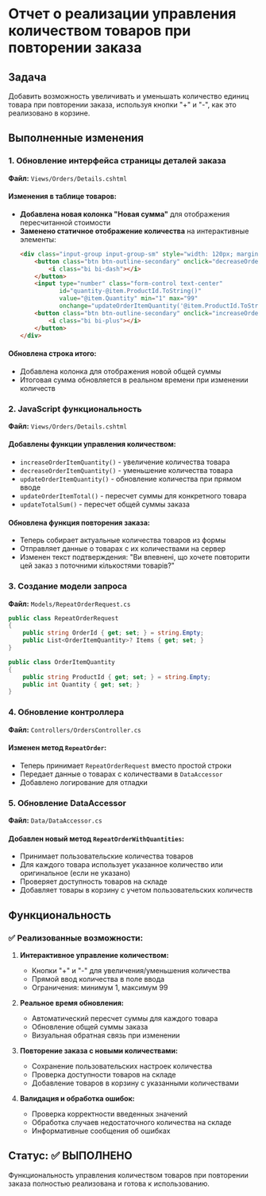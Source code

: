 # Отчет о реализации управления количеством товаров при повторении заказа

## Задача
Добавить возможность увеличивать и уменьшать количество единиц товара при повторении заказа, используя кнопки "+" и "-", как это реализовано в корзине.

## Выполненные изменения

### 1. Обновление интерфейса страницы деталей заказа
**Файл:** `Views/Orders/Details.cshtml`

#### Изменения в таблице товаров:
- **Добавлена новая колонка "Новая сумма"** для отображения пересчитанной стоимости
- **Заменено статичное отображение количества** на интерактивные элементы:
  ```html
  <div class="input-group input-group-sm" style="width: 120px; margin: 0 auto;">
      <button class="btn btn-outline-secondary" onclick="decreaseOrderItemQuantity('@item.ProductId.ToString()', this)">
          <i class="bi bi-dash"></i>
      </button>
      <input type="number" class="form-control text-center" 
             id="quantity-@item.ProductId.ToString()"
             value="@item.Quantity" min="1" max="99"
             onchange="updateOrderItemQuantity('@item.ProductId.ToString()', parseInt(this.value))">
      <button class="btn btn-outline-secondary" onclick="increaseOrderItemQuantity('@item.ProductId.ToString()', this)">
          <i class="bi bi-plus"></i>
      </button>
  </div>
  ```

#### Обновлена строка итого:
- Добавлена колонка для отображения новой общей суммы
- Итоговая сумма обновляется в реальном времени при изменении количеств

### 2. JavaScript функциональность
**Файл:** `Views/Orders/Details.cshtml`

#### Добавлены функции управления количеством:
- `increaseOrderItemQuantity()` - увеличение количества товара
- `decreaseOrderItemQuantity()` - уменьшение количества товара  
- `updateOrderItemQuantity()` - обновление количества при прямом вводе
- `updateOrderItemTotal()` - пересчет суммы для конкретного товара
- `updateTotalSum()` - пересчет общей суммы заказа

#### Обновлена функция повторения заказа:
- Теперь собирает актуальные количества товаров из формы
- Отправляет данные о товарах с их количествами на сервер
- Изменен текст подтверждения: "Ви впевнені, що хочете повторити цей заказ з поточними кількостями товарів?"

### 3. Создание модели запроса
**Файл:** `Models/RepeatOrderRequest.cs`

```csharp
public class RepeatOrderRequest
{
    public string OrderId { get; set; } = string.Empty;
    public List<OrderItemQuantity>? Items { get; set; }
}

public class OrderItemQuantity
{
    public string ProductId { get; set; } = string.Empty;
    public int Quantity { get; set; }
}
```

### 4. Обновление контроллера
**Файл:** `Controllers/OrdersController.cs`

#### Изменен метод `RepeatOrder`:
- Теперь принимает `RepeatOrderRequest` вместо простой строки
- Передает данные о товарах с количествами в `DataAccessor`
- Добавлено логирование для отладки

### 5. Обновление DataAccessor
**Файл:** `Data/DataAccessor.cs`

#### Добавлен новый метод `RepeatOrderWithQuantities`:
- Принимает пользовательские количества товаров
- Для каждого товара использует указанное количество или оригинальное (если не указано)
- Проверяет доступность товаров на складе
- Добавляет товары в корзину с учетом пользовательских количеств

## Функциональность

### ✅ **Реализованные возможности:**
1. **Интерактивное управление количеством:**
   - Кнопки "+" и "-" для увеличения/уменьшения количества
   - Прямой ввод количества в поле ввода
   - Ограничения: минимум 1, максимум 99

2. **Реальное время обновления:**
   - Автоматический пересчет суммы для каждого товара
   - Обновление общей суммы заказа
   - Визуальная обратная связь при изменении

3. **Повторение заказа с новыми количествами:**
   - Сохранение пользовательских настроек количества
   - Проверка доступности товаров на складе
   - Добавление товаров в корзину с указанными количествами

4. **Валидация и обработка ошибок:**
   - Проверка корректности введенных значений
   - Обработка случаев недостаточного количества на складе
   - Информативные сообщения об ошибках

## Статус: ✅ ВЫПОЛНЕНО

Функциональность управления количеством товаров при повторении заказа полностью реализована и готова к использованию.
